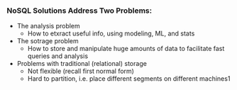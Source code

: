 ### NoSQL Solutions Address Two Problems:
* The analysis problem
	* How to etxract useful info, using modeling, ML, and stats
* The sotrage problem
	* How to store and manipulate huge amounts of data to facilitate fast queries and analysis
 * Problems with traditional (relational) storage
	 * Not flexible (recall first normal form)
	 * Hard to partition, i.e. place different segments on different machines1